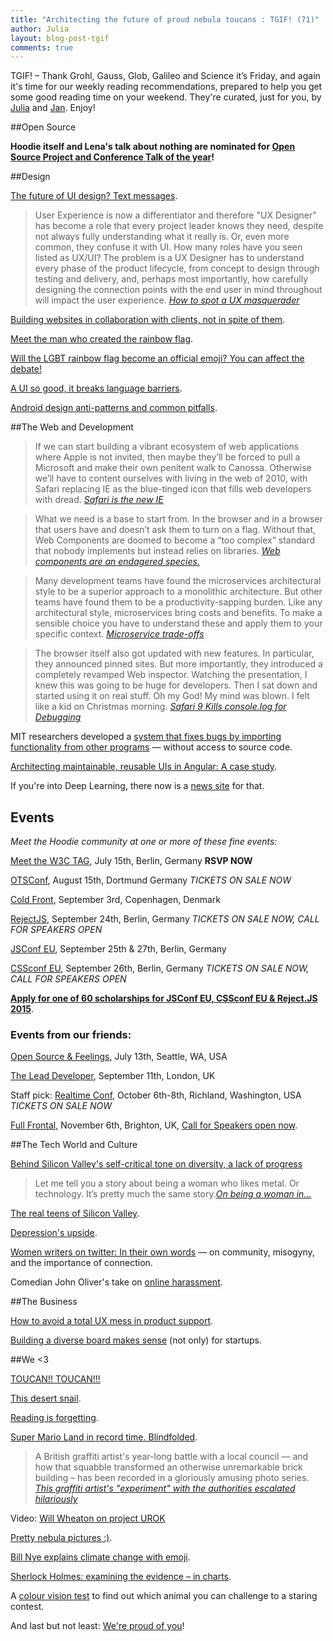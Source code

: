 ```yaml
---
title: "Architecting the future of proud nebula toucans : TGIF! (71)"
author: Julia
layout: blog-post-tgif
comments: true
---
```



TGIF! – Thank Grohl, Gauss, Glob, Galileo and Science it’s Friday, and again it's time for our weekly reading recommendations, prepared to help you get some good reading time on your weekend. They're curated, just for you, by [Julia](http://twitter.com/juschm) and [Jan](http://twitter.com/janl). Enjoy!

##Open Source


**Hoodie itself and Lena's talk about nothing are nominated for [Open Source Project and Conference Talk of the year](http://hood.ie/blog/hoodie-nominee-net-awards-2015.html "Hoodie: Nominee as Open Source Project of the Year")!**

##Design

[The future of UI design? Text messages](http://www.wired.com/2015/06/future-ui-design-old-school-text-messages/).

> User Experience is now a differentiator and therefore "UX Designer" has become a role that every project leader knows they need, despite not always fully understanding what it really is. Or, even more common, they confuse it with UI. How many roles have you seen listed as UX/UI? The problem is a UX Designer has to understand every phase of the product lifecycle, from concept to design through testing and delivery, and, perhaps most importantly, how carefully designing the connection points with the end user in mind throughout will impact the user experience. <cite>[How to spot a UX masquerader](http://www.huffingtonpost.com/sarah-deane/how-to-spot-a-ux-masquera_b_6420080.html)</cite>

[Building websites in collaboration with clients, not in spite of them](http://speckyboy.com/2015/06/28/building-websites-in-collaboration-with-clients-not-in-spite-of-them).

[Meet the man who created the rainbow flag](http://www.refinery29.com/2015/06/89702/gilbert-baker-gay-pride-rainbow-flag-creator).

[Will the LGBT rainbow flag become an official emoji? You can affect the debate!](http://thenextweb.com/insider/2015/07/02/will-the-lgbt-rainbow-flag-become-an-official-emoji-you-can-affect-the-debate/)

[A UI so good, it breaks language barriers](https://medium.com/@strawburrymiwk/a-ui-so-good-it-breaks-language-barriers-83b6e11ae4d2).

[Android design anti-patterns and common pitfalls](http://www.sitepoint.com/android-design-anti-patterns-pitfalls/).

##The Web and Development

> If we can start building a vibrant ecosystem of web applications where Apple is not invited, then maybe they’ll be forced to pull a Microsoft and make their own penitent walk to Canossa. Otherwise we’ll have to content ourselves with living in the web of 2010, with Safari replacing IE as the blue-tinged icon that fills web developers with dread. <cite>[Safari is the new IE](http://nolanlawson.com/2015/06/30/safari-is-the-new-ie/])</cite>

> What we need is a base to start from. In the browser and in a browser that users have and doesn’t ask them to turn on a flag. Without that, Web Components are doomed to become a “too complex” standard that nobody implements but instead relies on libraries. <cite>[Web components are an endagered species.](http://christianheilmann.com/2015/07/01/over-the-edge-web-components-are-an-endangered-species/)</cite>

> Many development teams have found the microservices architectural style to be a superior approach to a monolithic architecture. But other teams have found them to be a productivity-sapping burden. Like any architectural style, microservices bring costs and benefits. To make a sensible choice you have to understand these and apply them to your specific context. <cite>[Microservice trade-offs](http://martinfowler.com/articles/microservice-trade-offs.html)</cite>

> The browser itself also got updated with new features. In particular, they announced pinned sites. But more importantly, they introduced a completely revamped Web inspector. Watching the presentation, I knew this was going to be huge for developers. Then I sat down and started using it on real stuff. Oh my God! My mind was blown. I felt like a kid on Christmas morning. <cite>[Safari 9 Kills console.log for Debugging]( http://wobbabits.tumblr.com/post/121632679942/safari-9-kills-console-log-for-debugging)</cite>

MIT researchers developed a [system that fixes bugs by importing functionality from other programs](http://newsoffice.mit.edu/2015/automatic-code-bug-repair-0629) — without access to source code.

[Architecting maintainable, reusable UIs in Angular: A case study](http://kvcrawford.github.io/blog/2015/06/20/architecting-maintainable-reusable-uis-in-angular/).

If you're into Deep Learning, there now is a [news site](http://news.startup.ml/) for that.

## Events

*Meet the Hoodie community at one or more of these fine events:*

[Meet the W3C TAG](http://lanyrd.com/2015/meetthetag/), July 15th, Berlin, Germany **RSVP NOW**

[OTSConf](https://otsconf.com), August 15th, Dortmund Germany *TICKETS ON SALE NOW*

[Cold Front](https://coldfrontconf.com), September 3rd, Copenhagen, Denmark

[RejectJS](http://rejectjs.org), September 24th, Berlin, Germany *TICKETS ON SALE NOW, CALL FOR SPEAKERS OPEN*

[JSConf EU](http://2015.jsconf.eu/call-for-speakers/), September 25th & 27th, Berlin, Germany

[CSSconf EU](http://http://2015.cssconf.eu), September 26th, Berlin, Germany *TICKETS ON SALE NOW, CALL FOR SPEAKERS OPEN*

[**Apply for one of 60 scholarships for JSConf EU, CSSconf EU & Reject.JS 2015**]( http://2015.jsconf.eu/news/2015/06/22/scholarships/).

### Events from our friends:

[Open Source & Feelings](http://osfeels.com), July 13th, Seattle, WA, USA

[The Lead Developer](http://theleaddeveloper.com "The Lead Developer Conference"), September 11th, London, UK

Staff pick: [Realtime Conf](http://realtimeconf.com), October 6th-8th, Richland, Washington, USA *TICKETS ON SALE NOW*

[Full Frontal](http://2015.ffconf.org "ffconf 2015"), November 6th, Brighton, UK, [Call for Speakers open now](https://remysharp.com/2015/05/25/call-for-proposals-at-ffconf-2015).

##The Tech World and Culture

[Behind Silicon Valley's self-critical tone on diversity, a lack of progress](http://bits.blogs.nytimes.com/2015/06/28/new-diversity-reports-show-the-same-old-results/)

> Let me tell you a story about being a woman who likes metal. Or technology. It’s pretty much the same story.<cite>[On being a woman in…](http://beero.ps/2015/06/30/on-being-a-woman-in-________/)</cite>

[The real teens of Silicon Valley](https://stories.californiasunday.com/2015-06-07/real-teenagers-silicon-valley).

[Depression's upside](http://www.nytimes.com/2010/02/28/magazine/28depression-t.html?_r=0).

[Women writers on twitter: In their own words](http://lithub.com/women-writers-on-twitter-in-their-own-words/) — on community, misogyny, and the importance of connection.

Comedian John Oliver's take on [online harassment](https://youtu.be/PuNIwYsz7PI).

##The Business

[How to avoid a total UX mess in product support](http://leo.github.io/blog/avoid-a-total-ux-mess-in-product-support/).

[Building a diverse board makes sense](http://techcrunch.com/2015/06/21/building-a-diverse-board-makes-sense-for-startups/) (not only) for startups.

##We <3

[TOUCAN!! TOUCAN!!!](https://pbs.twimg.com/tweet_video/CIgBO6gVEAAT2h7.mp4)

[This desert snail](https://twitter.com/isaach/status/616390288471252992).

[Reading is forgetting](http://www.nybooks.com/blogs/nyrblog/2015/jun/26/reading-is-forgetting/).

[Super Mario Land in record time. Blindfolded](https://www.youtube.com/watch?v=Aj-Mf0ZVoGs).

> A British graffiti artist's year-long battle with a local council — and how that squabble transformed an otherwise unremarkable brick building – has been recorded in a gloriously amusing photo series. <cite>[This graffiti artist's "experiment" with the authorities escalated hilariously](http://mashable.com/2015/07/01/graffiti-artist-experiment/)</cite>

Video: [Will Wheaton on project UROK](https://www.youtube.com/watch?t=208&v=K6ACzT6PCDw)

[Pretty nebula pictures :)](http://www.esa.int/spaceinimages/Images/2015/06/A_nitrogen-rich_nebula).

[Bill Nye explains climate change with emoji](https://youtu.be/rPqd20tdncg).

[Sherlock Holmes: examining the evidence – in charts](http://www.theguardian.com/books/gallery/2015/jun/29/sherlock-holmes-examining-the-evidence-in-charts).

A [colour vision test](https://www.igame.com/eye-test/) to find out which animal you can challenge to a staring contest.

And last but not least: [We're proud of you](http://www.alexandrafranzen.com/2015/06/25/im-proud-of-you/)!
